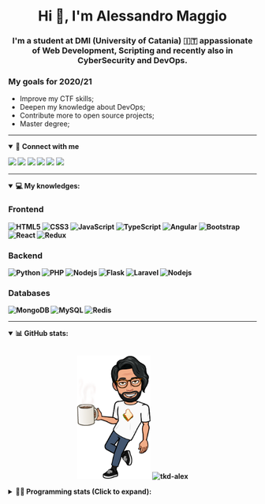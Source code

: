 <h1 align="center">Hi 👋, I'm Alessandro Maggio</h1>
<h3 align="center">I'm a student at DMI (University of Catania) 🇮🇹 appassionate of Web Development, Scripting and recently also in CyberSecurity and DevOps.</h3>

### My goals for 2020/21
- Improve my CTF skills;
- Deepen my knowledge about DevOps;
- Contribute more to open source projects;
- Master degree;

____

<details open>
<summary>🤝 <b>Connect with me<b></summary>

<p align = "center">

[<img src="https://img.shields.io/badge/twitter-1DA1F2.svg?&style=for-the-badge&logo=twitter&logoColor=white" />](https://twitter.com/TkdAxel)
[<img src ="https://img.shields.io/badge/portfolio-web-%23.svg?&style=for-the-badge&logo=&logoColor=white%22">](https://alessandromaggio.it/)
[<img src ="https://img.shields.io/badge/Telegram-1ca0f1.svg?&style=for-the-badge&logo=Telegram&logoColor=white%22&link=https://t.me/TkdAlex">](https://t.me/TkdAlex/)
[<img src="https://img.shields.io/badge/gmail-c14438.svg?&style=for-the-badge&logo=Gmail&logoColor=white&link=mailto:alex.tkd.alex@gmail.com"/>](mailto:alex.tkd.alex@gmail.com)
[<img src="https://img.shields.io/badge/linkedin-0077B5.svg?&style=for-the-badge&logo=linkedin&logoColor=white" />](https://www.linkedin.com/in/aalessandromaggio/)
[<img src = "https://img.shields.io/badge/instagram-E4405F.svg?&style=for-the-badge&logo=instagram&logoColor=white">](https://www.instagram.com/tkd_alex/)
<!--- [![Visits Badge](https://badges.pufler.dev/visits/tkd-alex/tkd-alex?style=for-the-badge&color=blue)](https://github.com/tkd-alex/tkd-alex) -->

</p>

</details>

---

<details open>
<summary>💻 <b>My knowledges</b>: </summary>

### Frontend
![HTML5](https://img.shields.io/badge/-HTML5-E34F26.svg?style=for-the-badge&logo=html5&logoColor=ffffff)
![CSS3](https://img.shields.io/badge/-CSS3-1572B6.svg?style=for-the-badge&logo=css3)
![JavaScript](https://img.shields.io/badge/-JavaScript-282C34?style=for-the-badge&logo=javascript)
![TypeScript](https://img.shields.io/badge/-TypeScript-007ACC?style=for-the-badge&logo=typescript)
![Angular](https://img.shields.io/badge/-Angular-DD0031?style=for-the-badge&logo=angular)
![Bootstrap](https://img.shields.io/badge/-Bootstrap-563D7C.svg?style=for-the-badge&logo=bootstrap)
![React](https://img.shields.io/badge/-React-282C34.svg?style=for-the-badge&logo=react&logoColor=ffffff)
![Redux](https://img.shields.io/badge/-Redux-764ABC.svg?style=for-the-badge&logo=redux)

### Backend
![Python](https://img.shields.io/badge/-Python-3776AB.svg?style=for-the-badge&logo=Python&logoColor=ffffff)
![PHP](https://img.shields.io/badge/-PHP-777BB4.svg?style=for-the-badge&logo=PHP&logoColor=ffffff)
![Nodejs](https://img.shields.io/badge/-Bash-4EAA25.svg?style=for-the-badge&logo=gnu-bash&logoColor=ffffff)
![Flask](https://img.shields.io/badge/-Flask-282C34.svg?style=for-the-badge&logo=flask)
![Laravel](https://img.shields.io/badge/-Laravel-FF2D20.svg?style=for-the-badge&logo=laravel&logoColor=ffffff)
![Nodejs](https://img.shields.io/badge/-Nodejs-339933.svg?style=for-the-badge&logo=Node.js&logoColor=ffffff)

### Databases
![MongoDB](https://img.shields.io/badge/-MongoDB-47A248?style=for-the-badge&logo=mongodb&logoColor=ffffff)
![MySQL](https://img.shields.io/badge/-MySQL-4479A1?style=for-the-badge&logo=mysql&logoColor=ffffff)
![Redis](https://img.shields.io/badge/-Redis-DC382D?style=for-the-badge&logo=Redis&logoColor=ffffff)

</details>

---

<details open>
 <summary>📊 <b>GitHub stats</b>: </summary>

<br>

<p align = "center">
    <img src="https://raw.githubusercontent.com/Tkd-Alex/tkd-alex/master/images/321517cd-ff68-41a7-b0d1-e765680568a7-8b6448d9-c944-4146-b633-adbdd25cb471-v1.png" height="250" />
    <img src="https://github-readme-stats.vercel.app/api?username=tkd-alex&show_icons=true&count_private=true&hide_border=true&line_height=25" alt="tkd-alex">
</p>

</design>

<details>
 <summary>👨‍💻 <b>Programming stats (Click to expand)</b>: </summary>
 
<!--START_SECTION:waka-->
**I'm an Early 🐤** 

```text
🌞 Morning    407 commits    █████░░░░░░░░░░░░░░░░░░░░   22.51% 
🌆 Daytime    737 commits    ██████████░░░░░░░░░░░░░░░   40.76% 
🌃 Evening    623 commits    ████████░░░░░░░░░░░░░░░░░   34.46% 
🌙 Night      41 commits     ░░░░░░░░░░░░░░░░░░░░░░░░░   2.27%

```
📅 **I'm Most Productive on Wednesday** 

```text
Monday       294 commits    ████░░░░░░░░░░░░░░░░░░░░░   16.26% 
Tuesday      302 commits    ████░░░░░░░░░░░░░░░░░░░░░   16.7% 
Wednesday    341 commits    ████░░░░░░░░░░░░░░░░░░░░░   18.86% 
Thursday     313 commits    ████░░░░░░░░░░░░░░░░░░░░░   17.31% 
Friday       228 commits    ███░░░░░░░░░░░░░░░░░░░░░░   12.61% 
Saturday     163 commits    ██░░░░░░░░░░░░░░░░░░░░░░░   9.02% 
Sunday       167 commits    ██░░░░░░░░░░░░░░░░░░░░░░░   9.24%

```


📊 **This Week I Spent My Time On** 

```text
⌚︎ Time Zone: Europe/Rome

💬 Programming Languages: 
Python                   26 hrs 21 mins      █████████████████████░░░░   86.0% 
Docker                   3 hrs 9 mins        ██░░░░░░░░░░░░░░░░░░░░░░░   10.31% 
Text                     24 mins             ░░░░░░░░░░░░░░░░░░░░░░░░░   1.32% 
Markdown                 16 mins             ░░░░░░░░░░░░░░░░░░░░░░░░░   0.92% 
CSV                      15 mins             ░░░░░░░░░░░░░░░░░░░░░░░░░   0.83%

🔥 Editors: 
VS Code                  19 hrs 1 min        ███████████████░░░░░░░░░░   62.08% 
Sublime Text             11 hrs 37 mins      █████████░░░░░░░░░░░░░░░░   37.92%

🐱‍💻 Projects: 
awsuite                  20 hrs 10 mins      ████████████████░░░░░░░░░   65.83% 
WhatsDump-Docker-HTTP    4 hrs 4 mins        ███░░░░░░░░░░░░░░░░░░░░░░   13.3% 
WhatsDump                2 hrs 27 mins       ██░░░░░░░░░░░░░░░░░░░░░░░   7.99% 
WhatsDump-Forked         1 hr 36 mins        █░░░░░░░░░░░░░░░░░░░░░░░░   5.23% 
Unknown Project          1 hr 2 mins         ░░░░░░░░░░░░░░░░░░░░░░░░░   3.42%

💻 Operating System: 
Linux                    30 hrs 39 mins      █████████████████████████   100.0%

```

**I Mostly Code in Python** 

```text
Python                   26 repos            ██████████░░░░░░░░░░░░░░░   40.0% 
JavaScript               10 repos            ███░░░░░░░░░░░░░░░░░░░░░░   15.38% 
PHP                      5 repos             ██░░░░░░░░░░░░░░░░░░░░░░░   7.69% 
CSS                      5 repos             ██░░░░░░░░░░░░░░░░░░░░░░░   7.69% 
HTML                     4 repos             █░░░░░░░░░░░░░░░░░░░░░░░░   6.15%

```



<!--END_SECTION:waka-->

</details>
